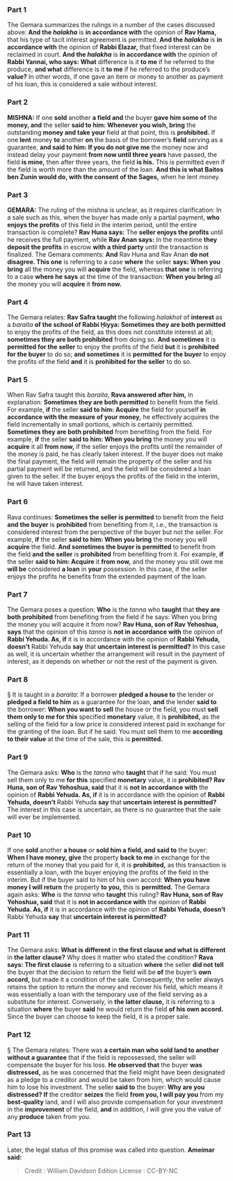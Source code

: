 
### Part 1
The Gemara summarizes the rulings in a number of the cases discussed above: <b>And the <i>halakha</i></b> is <b>in accordance with</b> the opinion of <b>Rav Ḥama,</b> that his type of tacit interest agreement is permitted. <b>And the <i>halakha</i></b> is <b>in accordance with</b> the opinion of <b>Rabbi Elazar,</b> that fixed interest can be reclaimed in court. <b>And the <i>halakha</i></b> is <b>in accordance with</b> the opinion of <b>Rabbi Yannai, who says: What</b> difference is it <b>to me</b> if he referred to the produce, <b>and what</b> difference is it <b>to me</b> if he referred to the produce’s <b>value?</b> In other words, if one gave an item or money to another as payment of his loan, this is considered a sale without interest.

### Part 2
<strong>MISHNA:</strong> If one <b>sold</b> another <b>a field and</b> the buyer <b>gave him some of</b> the <b>money, and</b> the seller <b>said to him: Whenever you wish, bring</b> the outstanding <b>money and take your</b> field at that point, this is <b>prohibited.</b> If one <b>lent</b> money <b>to</b> another <b>on</b> the basis of the borrower’s <b>field</b> serving as a guarantee, <b>and said to him: If you do not give me</b> the money now and instead delay your payment <b>from now until three years</b> have passed, the field <b>is mine,</b> then after three years, the field <b>is his.</b> This is permitted even if the field is worth more than the amount of the loan. <b>And this is what Baitos ben Zunin would do, with the consent of the Sages,</b> when he lent money.

### Part 3
<strong>GEMARA:</strong> The ruling of the mishna is unclear, as it requires clarification: In a sale such as this, when the buyer has made only a partial payment, <b>who enjoys the profits</b> of this field in the interim period, until the entire transaction is complete? <b>Rav Huna says:</b> The <b>seller enjoys the profits</b> until he receives the full payment, while <b>Rav Anan says:</b> In the meantime <b>they deposit the profits</b> in escrow <b>with a third party</b> until the transaction is finalized. The Gemara comments: <b>And</b> Rav Huna and Rav Anan <b>do not disagree. This one</b> is referring to a case <b>where</b> the seller <b>says: When you bring</b> all the money you will <b>acquire</b> the field, whereas <b>that one</b> is referring to a case <b>where he says</b> at the time of the transaction: <b>When you bring</b> all the money you will <b>acquire</b> it <b>from now.</b>

### Part 4
The Gemara relates: <b>Rav Safra taught</b> the following <i>halakhot</i> of <b>interest</b> as a <i>baraita</i> <b>of the school of Rabbi Ḥiyya: Sometimes they are both permitted</b> to enjoy the profits of the field, as this does not constitute interest at all; <b>sometimes they are both prohibited</b> from doing so. <b>And sometimes</b> it is <b>permitted for the seller</b> to enjoy the profits of the field <b>but</b> it is <b>prohibited for the buyer</b> to do so; <b>and sometimes</b> it is <b>permitted for the buyer</b> to enjoy the profits of the field <b>and</b> it is <b>prohibited for the seller</b> to do so.

### Part 5
When Rav Safra taught this <i>baraita</i>, <b>Rava answered after him,</b> in explanation: <b>Sometimes they are both permitted</b> to benefit from the field. For example, <b>if</b> the seller <b>said to him: Acquire</b> the field for yourself <b>in accordance with the measure of your money,</b> he effectively acquires the field incrementally in small portions, which is certainly permitted. <b>Sometimes they are both prohibited</b> from benefiting from the field. For example, <b>if</b> the seller <b>said to him: When you bring</b> the money you will <b>acquire</b> it all <b>from now,</b> if the seller enjoys the profits until the remainder of the money is paid, he has clearly taken interest. If the buyer does not make the final payment, the field will remain the property of the seller and his partial payment will be returned, and the field will be considered a loan given to the seller. If the buyer enjoys the profits of the field in the interim, he will have taken interest.

### Part 6
Rava continues: <b>Sometimes the seller is permitted</b> to benefit from the field <b>and the buyer</b> is <b>prohibited</b> from benefiting from it, i.e., the transaction is considered interest from the perspective of the buyer but not the seller. For example, <b>if</b> the seller <b>said to him: When you bring</b> the money you will <b>acquire</b> the field. <b>And sometimes the buyer is permitted</b> to benefit from the field <b>and the seller</b> is <b>prohibited</b> from benefiting from it. For example, <b>if</b> the seller <b>said to him: Acquire</b> it <b>from now,</b> and the money you still owe me <b>will be</b> considered <b>a loan</b> in <b>your</b> possession. In this case, if the seller enjoys the profits he benefits from the extended payment of the loan.

### Part 7
The Gemara poses a question: <b>Who</b> is the <i>tanna</i> who <b>taught</b> that <b>they are both prohibited</b> from benefiting from the field if he says: When you bring the money you will acquire it from now? <b>Rav Huna, son of Rav Yehoshua, says</b> that the opinion of this <i>tanna</i> is <b>not in accordance with</b> the opinion of <b>Rabbi Yehuda. As, if</b> it is in accordance with the opinion of <b>Rabbi Yehuda, doesn’t</b> Rabbi Yehuda <b>say</b> that <b>uncertain interest is permitted?</b> In this case as well, it is uncertain whether the arrangement will result in the payment of interest, as it depends on whether or not the rest of the payment is given.

### Part 8
§ It is taught in a <i>baraita</i>: If a borrower <b>pledged a house to</b> the lender or <b>pledged a field to him</b> as a guarantee for the loan, <b>and</b> the lender <b>said to</b> the borrower: <b>When you want to sell</b> the house or the field, you must <b>sell them only to me for this</b> specified <b>monetary</b> value, it is <b>prohibited,</b> as the selling of the field for a low price is considered interest paid in exchange for the granting of the loan. But if he said: You must sell them to me <b>according to their value</b> at the time of the sale, this is <b>permitted.</b>

### Part 9
The Gemara asks: <b>Who</b> is the <i>tanna</i> who <b>taught</b> that if he said: You must sell them only to me <b>for this</b> specified <b>monetary</b> value, it is <b>prohibited? Rav Huna, son of Rav Yehoshua, said</b> that it is <b>not in accordance with</b> the opinion of <b>Rabbi Yehuda. As, if</b> it is in accordance with the opinion of <b>Rabbi Yehuda, doesn’t</b> Rabbi Yehuda <b>say</b> that <b>uncertain interest is permitted?</b> The interest in this case is uncertain, as there is no guarantee that the sale will ever be implemented.

### Part 10
If one <b>sold</b> another <b>a house</b> or <b>sold him a field, and said to</b> the buyer: <b>When I have money, give</b> the property <b>back to me</b> in exchange for the return of the money that you paid for it, it is <b>prohibited,</b> as this transaction is essentially a loan, with the buyer enjoying the profits of the field in the interim. But if the buyer said to him of his own accord: <b>When you have money I will return</b> the property <b>to you,</b> this is <b>permitted.</b> The Gemara again asks: <b>Who</b> is the <i>tanna</i> who <b>taught</b> this ruling? <b>Rav Huna, son of Rav Yehoshua, said</b> that it is <b>not in accordance with</b> the opinion of <b>Rabbi Yehuda. As, if</b> it is in accordance with the opinion of <b>Rabbi Yehuda, doesn’t</b> Rabbi Yehuda <b>say</b> that <b>uncertain interest is permitted?</b>

### Part 11
The Gemara asks: <b>What is different</b> in <b>the first clause and what is different</b> in <b>the latter clause?</b> Why does it matter who stated the condition? <b>Rava says: The first clause</b> is referring to a situation <b>where</b> the seller <b>did not tell</b> the buyer that the decision to return the field will be <b>of</b> the buyer’s <b>own accord,</b> but made it a condition of the sale. Consequently, the seller always retains the option to return the money and recover his field, which means it was essentially a loan with the temporary use of the field serving as a substitute for interest. Conversely, in <b>the latter clause,</b> it is referring to a situation <b>where</b> the buyer <b>said</b> he would return the field <b>of his own accord.</b> Since the buyer can choose to keep the field, it is a proper sale.

### Part 12
§ The Gemara relates: There was <b>a certain man who sold land to another without a guarantee</b> that if the field is repossessed, the seller will compensate the buyer for his loss. <b>He observed that</b> the buyer <b>was distressed,</b> as he was concerned that the field might have been designated as a pledge to a creditor and would be taken from him, which would cause him to lose his investment. The seller <b>said to</b> the buyer: <b>Why are you distressed? If</b> the creditor <b>seizes</b> the field <b>from you, I will pay you</b> from my <b>best-quality</b> land, and I will also provide compensation for your investment in the <b>improvement</b> of the field, <b>and</b> in addition, I will give you the value of any <b>produce</b> taken from you.

### Part 13
Later, the legal status of this promise was called into question. <b>Ameimar said:</b>

>Credit : William Davidson Edition
>License : CC-BY-NC